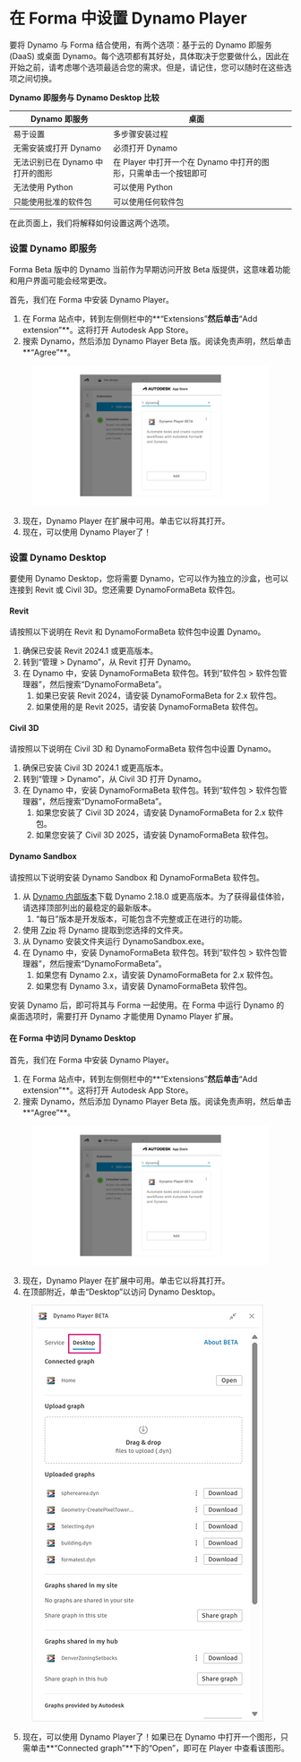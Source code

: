 # 在 Forma 中设置 Dynamo Player

要将 Dynamo 与 Forma 结合使用，有两个选项：基于云的 Dynamo 即服务 (DaaS) 或桌面 Dynamo。每个选项都有其好处，具体取决于您要做什么，因此在开始之前，请考虑哪个选项最适合您的需求。但是，请记住，您可以随时在这些选项之间切换。

**Dynamo 即服务与 Dynamo Desktop 比较**

<table><thead><tr><th>Dynamo 即服务</th><th>桌面</th><th data-hidden></th></tr></thead><tbody><tr><td>易于设置</td><td>多步骤安装过程</td><td></td></tr><tr><td>无需安装或打开 Dynamo</td><td>必须打开 Dynamo</td><td></td></tr><tr><td>无法识别已在 Dynamo 中打开的图形</td><td>在 Player 中打开一个在 Dynamo 中打开的图形，只需单击一个按钮即可</td><td></td></tr><tr><td>无法使用 Python</td><td>可以使用 Python</td><td></td></tr><tr><td>只能使用批准的软件包</td><td>可以使用任何软件包</td><td></td></tr></tbody></table>

在此页面上，我们将解释如何设置这两个选项。

### 设置 Dynamo 即服务

Forma Beta 版中的 Dynamo 当前作为早期访问开放 Beta 版提供，这意味着功能和用户界面可能会经常更改。

首先，我们在 Forma 中安装 Dynamo Player。

1. 在 Forma 站点中，转到左侧侧栏中的**“Extensions”**然后单击**“Add extension”**。这将打开 Autodesk App Store。
2. 搜索 Dynamo，然后添加 Dynamo Player Beta 版。阅读免责声明，然后单击**“Agree”**。

<figure><img src="../.gitbook/assets/install-player.png" alt=""><figcaption></figcaption></figure>

3. 现在，Dynamo Player 在扩展中可用。单击它以将其打开。
4. 现在，可以使用 Dynamo Player了！

### 设置 Dynamo Desktop

要使用 Dynamo Desktop，您将需要 Dynamo，它可以作为独立的沙盒，也可以连接到 Revit 或 Civil 3D。您还需要 DynamoFormaBeta 软件包。

#### Revit

请按照以下说明在 Revit 和 DynamoFormaBeta 软件包中设置 Dynamo。

1. 确保已安装 Revit 2024.1 或更高版本。
2. 转到“管理 > Dynamo”，从 Revit 打开 Dynamo。
3. 在 Dynamo 中，安装 DynamoFormaBeta 软件包。转到“软件包 > 软件包管理器”，然后搜索“DynamoFormaBeta”。
   1. 如果已安装 Revit 2024，请安装 DynamoFormaBeta for 2.x 软件包。
   2. 如果使用的是 Revit 2025，请安装 DynamoFormaBeta 软件包。

#### Civil 3D

请按照以下说明在 Civil 3D 和 DynamoFormaBeta 软件包中设置 Dynamo。

1. 确保已安装 Civil 3D 2024.1 或更高版本。
2. 转到“管理 > Dynamo”，从 Civil 3D 打开 Dynamo。
3. 在 Dynamo 中，安装 DynamoFormaBeta 软件包。转到“软件包 > 软件包管理器”，然后搜索“DynamoFormaBeta”。
   1. 如果您安装了 Civil 3D 2024，请安装 DynamoFormaBeta for 2.x 软件包。
   2. 如果您安装了 Civil 3D 2025，请安装 DynamoFormaBeta 软件包。

#### Dynamo Sandbox

请按照以下说明安装 Dynamo Sandbox 和 DynamoFormaBeta 软件包。

1. 从 [Dynamo 内部版本](https://dynamobuilds.com/)下载 Dynamo 2.18.0 或更高版本。为了获得最佳体验，请选择顶部列出的最稳定的最新版本。
   1. “每日”版本是开发版本，可能包含不完整或正在进行的功能。
2. 使用 [7zip](https://7-zip.org/) 将 Dynamo 提取到您选择的文件夹。
3. 从 Dynamo 安装文件夹运行 DynamoSandbox.exe。
4. 在 Dynamo 中，安装 DynamoFormaBeta 软件包。转到“软件包 > 软件包管理器”，然后搜索“DynamoFormaBeta”。
   1. 如果您有 Dynamo 2.x，请安装 DynamoFormaBeta for 2.x 软件包。
   2. 如果您有 Dynamo 3.x，请安装 DynamoFormaBeta 软件包。

安装 Dynamo 后，即可将其与 Forma 一起使用。在 Forma 中运行 Dynamo 的桌面选项时，需要打开 Dynamo 才能使用 Dynamo Player 扩展。

#### 在 Forma 中访问 Dynamo Desktop

首先，我们在 Forma 中安装 Dynamo Player。

1. 在 Forma 站点中，转到左侧侧栏中的**“Extensions”**然后单击**“Add extension”**。这将打开 Autodesk App Store。
2. 搜索 Dynamo，然后添加 Dynamo Player Beta 版。阅读免责声明，然后单击**“Agree”**。

<figure><img src="../.gitbook/assets/install-player.png" alt=""><figcaption></figcaption></figure>

3. 现在，Dynamo Player 在扩展中可用。单击它以将其打开。
4. 在顶部附近，单击“Desktop”以访问 Dynamo Desktop。

<figure><img src="../.gitbook/assets/dynamo-desktop.png" alt=""><figcaption></figcaption></figure>

5. 现在，可以使用 Dynamo Player了！如果已在 Dynamo 中打开一个图形，只需单击**“Connected graph”**下的“Open”，即可在 Player 中查看该图形。
